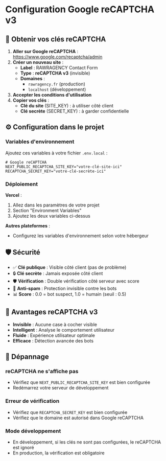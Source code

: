 # Configuration Google reCAPTCHA v3

## 🔑 Obtenir vos clés reCAPTCHA

1. **Aller sur Google reCAPTCHA** : https://www.google.com/recaptcha/admin
2. **Créer un nouveau site** :
   - **Label** : RAWRAGENCY Contact Form
   - **Type** : **reCAPTCHA v3** (invisible)
   - **Domaines** : 
     - `rawragency.fr` (production)
     - `localhost` (développement)
3. **Accepter les conditions d'utilisation**
4. **Copier vos clés** :
   - **Clé du site** (SITE_KEY) : à utiliser côté client
   - **Clé secrète** (SECRET_KEY) : à garder confidentielle

## ⚙️ Configuration dans le projet

### Variables d'environnement

Ajoutez ces variables à votre fichier `.env.local` :

```env
# Google reCAPTCHA
NEXT_PUBLIC_RECAPTCHA_SITE_KEY="votre-clé-site-ici"
RECAPTCHA_SECRET_KEY="votre-clé-secrète-ici"
```

### Déploiement

**Vercel** :
1. Allez dans les paramètres de votre projet
2. Section "Environment Variables"
3. Ajoutez les deux variables ci-dessus

**Autres plateformes** :
- Configurez les variables d'environnement selon votre hébergeur

## 🛡️ Sécurité

- ✅ **Clé publique** : Visible côté client (pas de problème)
- 🔒 **Clé secrète** : Jamais exposée côté client
- 🛡️ **Vérification** : Double vérification côté serveur avec score
- 🚫 **Anti-spam** : Protection invisible contre les bots
- 📊 **Score** : 0.0 = bot suspect, 1.0 = humain (seuil : 0.5)

## 🎨 Avantages reCAPTCHA v3

- **Invisible** : Aucune case à cocher visible
- **Intelligent** : Analyse le comportement utilisateur
- **Fluide** : Expérience utilisateur optimale
- **Efficace** : Détection avancée des bots

## 🔧 Dépannage

### reCAPTCHA ne s'affiche pas
- Vérifiez que `NEXT_PUBLIC_RECAPTCHA_SITE_KEY` est bien configurée
- Redémarrez votre serveur de développement

### Erreur de vérification
- Vérifiez que `RECAPTCHA_SECRET_KEY` est bien configurée
- Vérifiez que le domaine est autorisé dans Google reCAPTCHA

### Mode développement
- En développement, si les clés ne sont pas configurées, le reCAPTCHA est ignoré
- En production, la vérification est obligatoire
